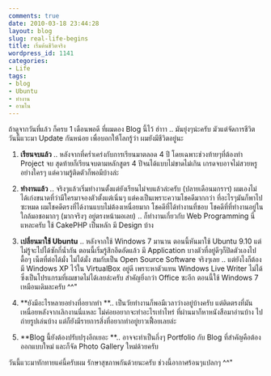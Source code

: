 ```yaml
---
comments: true
date: 2010-03-18 23:44:28
layout: blog
slug: real-life-begins
title: เริ่มต้นชีวิตจริง
wordpress_id: 1141
categories:
- Life
tags:
- blog
- Ubuntu
- ทำงาน
- อามโน
---
```


ถ้าดูจากวันที่แล้ว ก็ครบ 1 เดือนพอดี ที่ผมดอง Blog นี้ไว้ ฮ่าาา .. มันยุ่งๆน่ะครับ มัวแต่จัดการชีวิต วันนี้แวะมา Update กันหน่อย เพื่อบอกให้โลกรู้ว่า ผมยังมีชีวิตอยู่นะ



	
  1. **เรียนจบแล้ว** .. หลังจากที่คร่ำเคร่งกับการเรียนมาตลอด 4 ปี โดยเฉพาะช่วงท้ายๆที่ต้องทำ Project จบ สุดท้ายก็เรียนจบตามหลักสูตร 4 ปีจนได้แบบไม่ขาดไม่เกิน เกรดจบอาจไม่สวยหรูอย่างใครๆ แต่ความรู้ติดตัวก็พอมีบ้างล่ะ

	
  2. **ทำงานแล้ว** .. จริงๆแล้วเริ่มทำงานตั้งแต่ยังเรียนไม่จบแล้วล่ะครับ (ปลายเดือนมกราฯ) ผมเองไม่ได้เก่งขนาดที่ว่ามีใครมาจองตัวตั้งแต่เนิ่นๆ แต่คงเป็นเพราะความโชคดีมากกว่า ที่อะไรๆมันก็พาไปซะหมด ผมโชคดีตรงที่ได้งานแบบไม่ต้องเหนื่อยมาก โชคดีที่ได้ทำงานที่ชอบ โชคดีที่ที่ทำงานอยู่ในใกล้มอชอมากๆ (มากจริงๆ อยู่ตรงหน้ามอเลย) .. ก็ทำงานเกี่ยวกับ Web Programming นี่แหละครับ ใช้ CakePHP เป็นหลัก มี Design บ้าง

	
  3. **เปลี่ยนมาใช้ Ubuntu** .. หลังจากใช้ Windows 7 มานาน ตอนนี้หันมาใช้ Ubuntu 9.10 แต่ไม่รู้จะไปได้ซักกี่น้ำกัน ตอนนี้เริ่มรู้สึกอึดอัดแล้ว มี Application บางตัวที่อยู่ดีๆก็ปิดตัวเองไปดื้อๆ เน็ตที่ต่อได้มั่ง ไม่ได้มั่ง สมกับเป็น Open Source Software จริงๆเลย .. แต่ยังไงก็ต้องมี Windows XP ไว้ใน VirtualBox อยู่ดี เพราะหาตัวแทน Windows Live Writer ไม่ได้ ซึ่งเป็นโปรแกรมที่ผมขาดไม่ได้เลยล่ะครับ สำคัญยิ่งกว่า Office ซะอีก
ตอนนี้ใช้ Windows 7 เหมือนเดิมละครับ ^^"

	
  4. **ยังมีอะไรหลายอย่างที่อยากทำ **.. เป็นวัยทำงานก็พอมีเวลาว่างอยู่บ้างครับ แต่ติดตรงที่มันเหนื่อยหลังจากเลิกงานนี่แหละ ไม่ค่อยอยากจะทำอะไรเท่าไหร่ ที่ผ่านมาก็หาหนังสือมาอ่านบ้าง ไปถ่ายรูปเล่นบ้าง แต่ก็ยังมีรายการสิ่งที่อยากทำอยู่ยาวเฟื้อยเลยล่ะ

	
  5. **Blog นี้ยังต้องปรับปรุงอีกเยอะ **.. อาจจะทำเป็นกึ่งๆ Portfolio กับ Blog ที่สำคัญคือต้องออกแบบใหม่ และก็จัด Photo Gallery ใหม่ด้วยครับ


วันนี้แวะมาทักทายแค่นี้ครับผม รักษาสุขภาพกันด้วยนะครับ ช่วงนี้อากาศร้อนๆแปลกๆ ^^"
